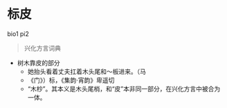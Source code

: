 # 标皮
bio1 pi2
> 兴化方言词典
- 树木靠皮的部分
  - 她抬头看着丈夫扛着木头尾和～板进来。（马
  - 《门》）标，《集韵·宵韵》卑遥切
  - “木杪”。其本义是木头尾梢，和“皮”本非同一部分，在兴化方言中被合为一体。
